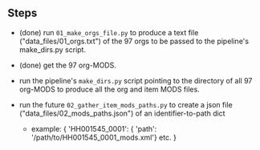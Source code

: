 ## Steps

- (done) run `01_make_orgs_file.py` to produce a text file ("data_files/01_orgs.txt") of the 97 orgs to be passed to the pipeline's make_dirs.py script.

- (done) get the 97 org-MODS.

- run the pipeline's `make_dirs.py` script pointing to the directory of all 97 org-MODS to produce all the org and item MODS files.

- run the future `02_gather_item_mods_paths.py` to create a json file ("data_files/02_mods_paths.json") of an identifier-to-path dict
    - example: {
        'HH001545_0001': { 'path': '/path/to/HH001545_0001_mods.xml'}
        etc.
        }